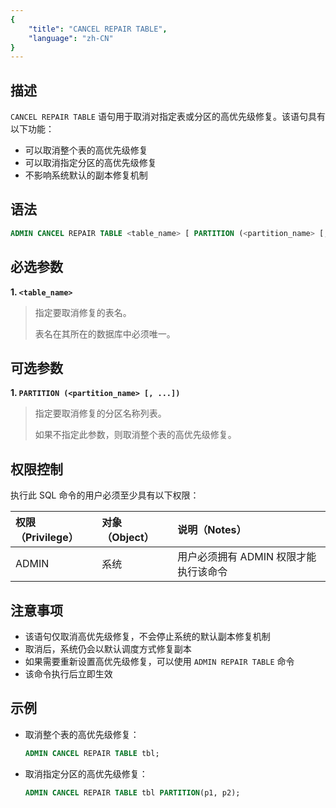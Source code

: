 ```yaml
---
{
    "title": "CANCEL REPAIR TABLE",
    "language": "zh-CN"
}
---
```


## 描述

`CANCEL REPAIR TABLE` 语句用于取消对指定表或分区的高优先级修复。该语句具有以下功能：

- 可以取消整个表的高优先级修复
- 可以取消指定分区的高优先级修复
- 不影响系统默认的副本修复机制

## 语法

```sql
ADMIN CANCEL REPAIR TABLE <table_name> [ PARTITION (<partition_name> [, ...]) ];
```

## 必选参数

**1. `<table_name>`**

> 指定要取消修复的表名。
>
> 表名在其所在的数据库中必须唯一。

## 可选参数

**1. `PARTITION (<partition_name> [, ...])`**

> 指定要取消修复的分区名称列表。
>
> 如果不指定此参数，则取消整个表的高优先级修复。

## 权限控制

执行此 SQL 命令的用户必须至少具有以下权限：

| 权限（Privilege） | 对象（Object） | 说明（Notes）                           |
| :---------------- | :------------- | :-------------------------------------- |
| ADMIN             | 系统          | 用户必须拥有 ADMIN 权限才能执行该命令    |

## 注意事项

- 该语句仅取消高优先级修复，不会停止系统的默认副本修复机制
- 取消后，系统仍会以默认调度方式修复副本
- 如果需要重新设置高优先级修复，可以使用 `ADMIN REPAIR TABLE` 命令
- 该命令执行后立即生效

## 示例

- 取消整个表的高优先级修复：

    ```sql
    ADMIN CANCEL REPAIR TABLE tbl;
    ```

- 取消指定分区的高优先级修复：

    ```sql
    ADMIN CANCEL REPAIR TABLE tbl PARTITION(p1, p2);
    ```
